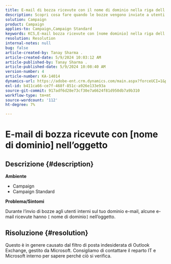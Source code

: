 ```yaml
---
title: E-mail di bozza ricevute con il nome di dominio nella riga dell’oggetto
description: Scopri cosa fare quando le bozze vengono inviate a utenti interni sul tuo dominio e-mail e alcune e-mail ricevute riportano [nome di dominio] nella riga dell’oggetto.
solution: Campaign
product: Campaign
applies-to: Campaign,Campaign Standard
keywords: KCS,E-mail bozza ricevute con [nome dominio] nella riga dell’oggetto
resolution: Resolution
internal-notes: null
bug: false
article-created-by: Tanay Sharma .
article-created-date: 5/9/2024 10:03:12 AM
article-published-by: Tanay Sharma .
article-published-date: 5/9/2024 10:08:40 AM
version-number: 4
article-number: KA-14014
dynamics-url: https://adobe-ent.crm.dynamics.com/main.aspx?forceUCI=1&pagetype=entityrecord&etn=knowledgearticle&id=249aca55-eb0d-ef11-9f8a-6045bd0201f5
exl-id: b411ca66-ce7f-468f-851c-a926e133e93a
source-git-commit: 917adf6d28e73cf30e7a6624f81d950db7a9b310
workflow-type: tm+mt
source-wordcount: '112'
ht-degree: 7%

---
```


# E-mail di bozza ricevute con [nome di dominio] nell’oggetto

## Descrizione {#description}


<b>Ambiente</b>

- Campaign
- Campaign Standard




<b>Problema/Sintomi</b>

Durante l’invio di bozze agli utenti interni sul tuo dominio e-mail, alcune e-mail ricevute hanno `[` nome di dominio`]`  nell’oggetto.


## Risoluzione {#resolution}


Questo è in genere causato dal filtro di posta indesiderata di Outlook Exchange, gestito da Microsoft. Consigliamo di contattare il reparto IT e Microsoft interno per sapere perché ciò si verifica.
